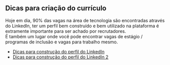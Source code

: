 ## Dicas para criação do currículo

Hoje em dia, 90% das vagas na área de tecnologia são encontradas através do LinkedIn, ter um perfil bem construído e bem utilizado na plataforma é extramente importante para ser achado por recrutadores. <br />
É também um lugar onde você pode encontrar vagas de estágio / programas de inclusão e vagas para trabalho mesmo.

- [Dicas para construção do perfil do LinkedIn](https://www.youtube.com/watch?v=h06KIgcPUnU)
- [Dicas para construção do perfil do LinkedIn 2](https://www.youtube.com/watch?v=rYWwXtQ4vkw)
